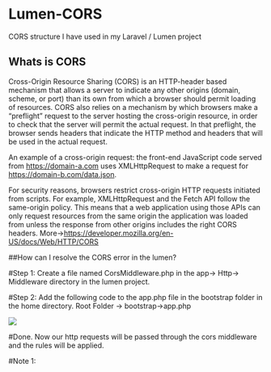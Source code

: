 # Lumen-CORS
CORS structure I have used in my Laravel / Lumen project

## Whats is CORS
Cross-Origin Resource Sharing (CORS) is an HTTP-header based mechanism that allows a server to indicate any other origins (domain, scheme, or port) than its own from which a browser should permit loading of resources. CORS also relies on a mechanism by which browsers make a “preflight” request to the server hosting the cross-origin resource, in order to check that the server will permit the actual request. In that preflight, the browser sends headers that indicate the HTTP method and headers that will be used in the actual request.

An example of a cross-origin request: the front-end JavaScript code served from https://domain-a.com uses XMLHttpRequest to make a request for https://domain-b.com/data.json.

For security reasons, browsers restrict cross-origin HTTP requests initiated from scripts. For example, XMLHttpRequest and the Fetch API follow the same-origin policy. This means that a web application using those APIs can only request resources from the same origin the application was loaded from unless the response from other origins includes the right CORS headers.  More->https://developer.mozilla.org/en-US/docs/Web/HTTP/CORS

##How can I resolve the CORS error in the lumen?

#Step 1:
Create a file named CorsMiddleware.php in the app-> Http-> Middleware directory in the lumen project.

#Step 2:
Add the following code to the app.php file in the bootstrap folder in the home directory.
Root Folder -> bootstrap->app.php

<p float="left">
<img src="https://user-images.githubusercontent.com/6796645/107275361-b0c56d80-6a62-11eb-9d74-cadb2e220249.png">
</p>

#Done. Now our http requests will be passed through the cors middleware and the rules will be applied.

#Note 1:

